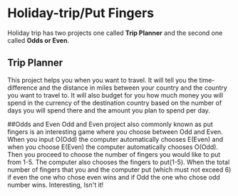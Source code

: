 # Holiday-trip/Put Fingers
Holiday trip has two projects one called <strong>Trip Planner</strong> and the second one called <strong>Odds or Even</strong>.
<h2>Trip Planner</h2>
This project helps you when you want to travel. It will tell you the time-difference and the distance in miles between your country and the country you want to travel to. It will also budget for you how much money you will spend in the currency of the destination country based on the number of days you will spend there and the amount you plan to spend per day.

##Odds and Even
Odd and Even project also commonly known as put fingers is an interesting game where you choose between Odd and Even. When you input O(Odd) the computer automatically chooses E(Even) and when you choose E(Even) the computer automatically chooses O(Odd). Then you proceed to choose the number of fingers you would like to put from 1-5. The computer also chooses the fingers to put(1-5). When the total number of fingers that you and the computer put (which must not exceed 6) if even the one who chose even wins and if Odd the one who chose odd number wins.
Interesting, Isn't it!
